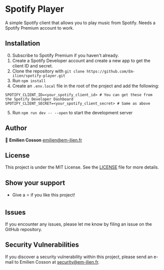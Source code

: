 # Spotify Player

A simple Spotify client that allows you to play music from Spotify. Needs a Spotify Premium account to work.

## Installation

0. Subscribe to Spotify Premium if you haven't already.
1. Create a Spotify Developer account and create a new app to get the client ID and secret.
2. Clone the repository with `git clone https://github.com/Em-ilien/spotify-player.git`
3. Run `npm install`
4. Create an `.env.local` file in the root of the project and add the following:

```
SPOTIFY_CLIENT_ID=<your_spotify_client_id> # You can get these from the Spotify Developer Dashboard
SPOTIFY_CLIENT_SECRET=<your_spotify_client_secret> # Same as above
```

5. Run `npm run dev -- --open` to start the development server

## Author

👤 **Emilien Cosson** <emilien@em-ilien.fr>

## License

This project is under the MIT License. See the [LICENSE](LICENSE) file for more details.

## Show your support

- Give a ⭐️ if you like this project!

## Issues

If you encounter any issues, please let me know by filing an issue on the GitHub repository.

## Security Vulnerabilities

If you discover a security vulnerability within this project, please send an e-mail to Emilien Cosson at security@em-ilien.fr.
